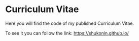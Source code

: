 # Curriculum Vitae
Here you will find the code of my published Curriculum Vitae.

To see it you can follow the link: https://shukonin.github.io/
